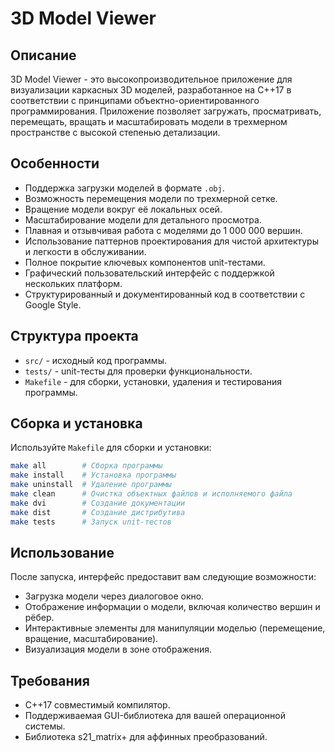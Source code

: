 # 3D Model Viewer

## Описание

3D Model Viewer - это высокопроизводительное приложение для визуализации каркасных 3D моделей, разработанное на C++17 в соответствии с принципами объектно-ориентированного программирования. Приложение позволяет загружать, просматривать, перемещать, вращать и масштабировать модели в трехмерном пространстве с высокой степенью детализации.

## Особенности

- Поддержка загрузки моделей в формате `.obj`.
- Возможность перемещения модели по трехмерной сетке.
- Вращение модели вокруг её локальных осей.
- Масштабирование модели для детального просмотра.
- Плавная и отзывчивая работа с моделями до 1 000 000 вершин.
- Использование паттернов проектирования для чистой архитектуры и легкости в обслуживании.
- Полное покрытие ключевых компонентов unit-тестами.
- Графический пользовательский интерфейс с поддержкой нескольких платформ.
- Структурированный и документированный код в соответствии с Google Style.

## Структура проекта

- `src/` - исходный код программы.
- `tests/` - unit-тесты для проверки функциональности.
- `Makefile` - для сборки, установки, удаления и тестирования программы.

## Сборка и установка

Используйте `Makefile` для сборки и установки:

```bash
make all        # Сборка программы
make install    # Установка программы
make uninstall  # Удаление программы
make clean      # Очистка объектных файлов и исполняемого файла
make dvi        # Создание документации
make dist       # Создание дистрибутива
make tests      # Запуск unit-тестов
```

## Использование

После запуска, интерфейс предоставит вам следующие возможности:

- Загрузка модели через диалоговое окно.
- Отображение информации о модели, включая количество вершин и рёбер.
- Интерактивные элементы для манипуляции моделью (перемещение, вращение, масштабирование).
- Визуализация модели в зоне отображения.

## Требования

- C++17 совместимый компилятор.
- Поддерживаемая GUI-библиотека для вашей операционной системы.
- Библиотека s21_matrix+ для аффинных преобразований.
